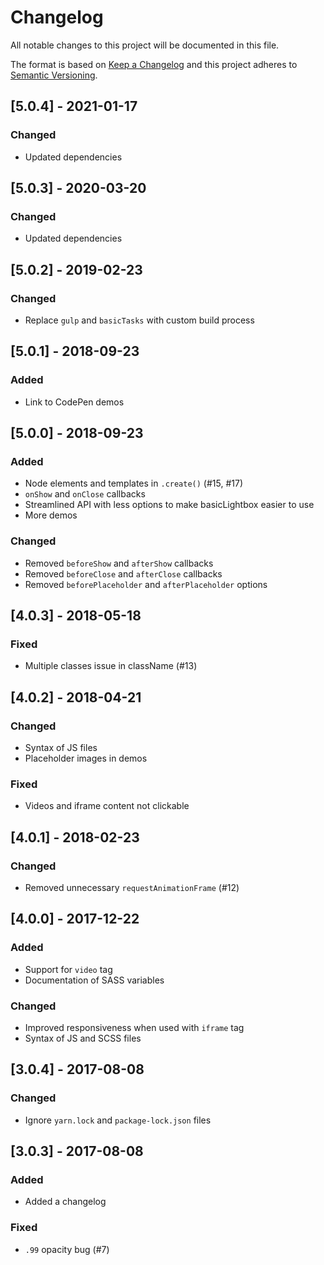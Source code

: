 # Changelog

All notable changes to this project will be documented in this file.

The format is based on [Keep a Changelog](http://keepachangelog.com/en/1.0.0/) and this project adheres to [Semantic Versioning](http://semver.org/spec/v2.0.0.html).

## [5.0.4] - 2021-01-17

### Changed

- Updated dependencies

## [5.0.3] - 2020-03-20

### Changed

- Updated dependencies

## [5.0.2] - 2019-02-23

### Changed

- Replace `gulp` and `basicTasks` with custom build process

## [5.0.1] - 2018-09-23

### Added

- Link to CodePen demos

## [5.0.0] - 2018-09-23

### Added

- Node elements and templates in `.create()` (#15, #17)
- `onShow` and `onClose` callbacks
- Streamlined API with less options to make basicLightbox easier to use
- More demos

### Changed

- Removed `beforeShow` and `afterShow` callbacks
- Removed `beforeClose` and `afterClose` callbacks
- Removed `beforePlaceholder` and `afterPlaceholder` options

## [4.0.3] - 2018-05-18

### Fixed

- Multiple classes issue in className (#13)

## [4.0.2] - 2018-04-21

### Changed

- Syntax of JS files
- Placeholder images in demos

### Fixed

- Videos and iframe content not clickable

## [4.0.1] - 2018-02-23

### Changed

- Removed unnecessary `requestAnimationFrame` (#12)

## [4.0.0] - 2017-12-22

### Added

- Support for `video` tag
- Documentation of SASS variables

### Changed

- Improved responsiveness when used with `iframe` tag
- Syntax of JS and SCSS files

## [3.0.4] - 2017-08-08

### Changed

- Ignore `yarn.lock` and `package-lock.json` files

## [3.0.3] - 2017-08-08

### Added

- Added a changelog

### Fixed

- `.99` opacity bug (#7)